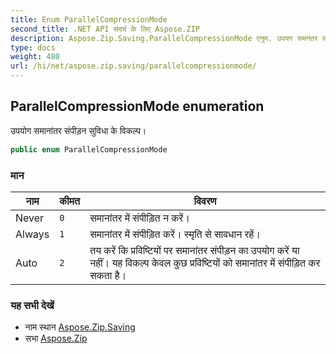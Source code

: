 ```yaml
---
title: Enum ParallelCompressionMode
second_title: .NET API संदर्भ के लिए Aspose.ZIP
description: Aspose.Zip.Saving.ParallelCompressionMode एनुम. उपयग समनंतर संपड़न सुवध के वकल्प
type: docs
weight: 480
url: /hi/net/aspose.zip.saving/parallelcompressionmode/
---
```

## ParallelCompressionMode enumeration

उपयोग समानांतर संपीड़न सुविधा के विकल्प।

```csharp
public enum ParallelCompressionMode
```

### मान

| नाम | कीमत | विवरण |
| --- | --- | --- |
| Never | `0` | समानांतर में संपीड़ित न करें। |
| Always | `1` | समानांतर में संपीड़ित करें। स्मृति से सावधान रहें। |
| Auto | `2` | तय करें कि प्रविष्टियों पर समानांतर संपीड़न का उपयोग करें या नहीं। यह विकल्प केवल कुछ प्रविष्टियों को समानांतर में संपीड़ित कर सकता है। |

### यह सभी देखें

* नाम स्थान [Aspose.Zip.Saving](../../aspose.zip.saving/)
* सभा [Aspose.Zip](../../)


